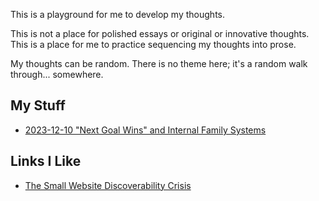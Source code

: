 This is a playground for me to develop my thoughts.

This is not a place for polished essays or original or innovative thoughts. This is a place for me to practice sequencing my thoughts into prose.

My thoughts can be random. There is no theme here; it's a random walk through... somewhere.

## My Stuff
- [2023-12-10 "Next Goal Wins" and Internal Family Systems](2023-12-10%20%22Next%20Goal%20Wins%22%20and%20Internal%20Family%20Systems.md)

## Links I Like
- [The Small Website Discoverability Crisis](https://www.marginalia.nu/log/19-website-discoverability-crisis/)